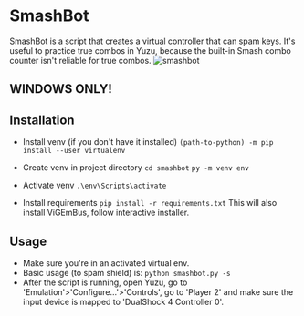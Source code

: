 # SmashBot
SmashBot is a script that creates a virtual controller that can spam keys. It's useful to practice true combos in Yuzu, because the built-in Smash combo counter isn't reliable for true combos.
![smashbot](https://user-images.githubusercontent.com/29168302/165932288-d9ade949-e665-4acc-95d2-4666734d4419.gif)
## WINDOWS ONLY!

## Installation
 - Install venv (if you don't have it installed)
`(path-to-python) -m pip install --user virtualenv`

 - Create venv in project directory 
`cd smashbot`
`py -m venv env`

 - Activate venv
`.\env\Scripts\activate`

 - Install requirements
`pip install -r requirements.txt`
This will also install ViGEmBus, follow interactive installer.

## Usage
 - Make sure you're in an activated virtual env.
 - Basic usage (to spam shield) is:
`python smashbot.py -s`
 - After the script is running, open Yuzu, go to 'Emulation'>'Configure...'>'Controls', go to 'Player 2' and make sure the input device is mapped to 'DualShock 4 Controller 0'.
